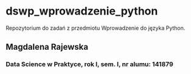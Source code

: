 # dswp_wprowadzenie_python
Repozytorium do zadań z przedmiotu Wprowadzenie do języka Python.
## Magdalena Rajewska 
### Data Science w Praktyce, rok I, sem. I, nr alumu: 141879
